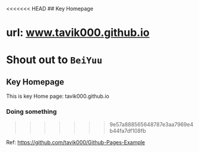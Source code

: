 <<<<<<< HEAD
﻿## Key Homepage

# url: www.tavik000.github.io


Shout out to `BeiYuu`
=======
## Key Homepage

This is key Home page: tavik000.github.io





### Doing something
>>>>>>> 9e57a888565648787e3aa7969e4b44fa7df108fb

Ref: https://github.com/tavik000/Github-Pages-Example